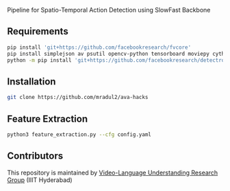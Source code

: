 Pipeline for Spatio-Temporal Action Detection using SlowFast Backbone

## Requirements

``` bash
pip install 'git+https://github.com/facebookresearch/fvcore'
pip install simplejson av psutil opencv-python tensorboard moviepy cython
python -m pip install 'git+https://github.com/facebookresearch/detectron2.git'
```
## Installation

``` bash
git clone https://github.com/mradul2/ava-hacks
```
## Feature Extraction

```bash
python3 feature_extraction.py --cfg config.yaml
```

## Contributors

This repository is maintained by [Video-Language Understanding Research Group](https://makarandtapaswi.github.io) (IIIT Hyderabad)